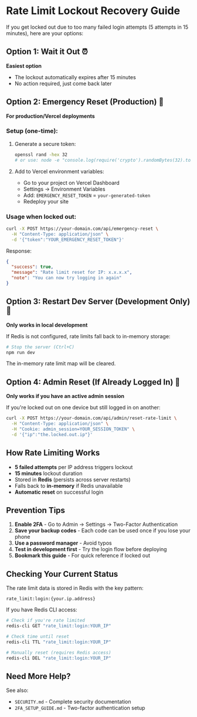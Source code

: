 # Rate Limit Lockout Recovery Guide

If you get locked out due to too many failed login attempts (5 attempts in 15 minutes), here are your options:

## Option 1: Wait it Out ⏰
**Easiest option**
- The lockout automatically expires after 15 minutes
- No action required, just come back later

## Option 2: Emergency Reset (Production) 🚨
**For production/Vercel deployments**

### Setup (one-time):
1. Generate a secure token:
   ```bash
   openssl rand -hex 32
   # or use: node -e "console.log(require('crypto').randomBytes(32).toString('hex'))"
   ```

2. Add to Vercel environment variables:
   - Go to your project on Vercel Dashboard
   - Settings → Environment Variables
   - Add: `EMERGENCY_RESET_TOKEN` = `your-generated-token`
   - Redeploy your site

### Usage when locked out:
```bash
curl -X POST https://your-domain.com/api/emergency-reset \
  -H "Content-Type: application/json" \
  -d '{"token":"YOUR_EMERGENCY_RESET_TOKEN"}'
```

Response:
```json
{
  "success": true,
  "message": "Rate limit reset for IP: x.x.x.x",
  "note": "You can now try logging in again"
}
```

## Option 3: Restart Dev Server (Development Only) 🔄
**Only works in local development**

If Redis is not configured, rate limits fall back to in-memory storage:

```bash
# Stop the server (Ctrl+C)
npm run dev
```

The in-memory rate limit map will be cleared.

## Option 4: Admin Reset (If Already Logged In) 👤
**Only works if you have an active admin session**

If you're locked out on one device but still logged in on another:

```bash
curl -X POST https://your-domain.com/api/admin/reset-rate-limit \
  -H "Content-Type: application/json" \
  -H "Cookie: admin_session=YOUR_SESSION_TOKEN" \
  -d '{"ip":"the.locked.out.ip"}'
```

## How Rate Limiting Works

- **5 failed attempts** per IP address triggers lockout
- **15 minutes** lockout duration
- Stored in **Redis** (persists across server restarts)
- Falls back to **in-memory** if Redis unavailable
- **Automatic reset** on successful login

## Prevention Tips

1. **Enable 2FA** - Go to Admin → Settings → Two-Factor Authentication
2. **Save your backup codes** - Each code can be used once if you lose your phone
3. **Use a password manager** - Avoid typos
4. **Test in development first** - Try the login flow before deploying
5. **Bookmark this guide** - For quick reference if locked out

## Checking Your Current Status

The rate limit data is stored in Redis with the key pattern:
```
rate_limit:login:{your.ip.address}
```

If you have Redis CLI access:
```bash
# Check if you're rate limited
redis-cli GET "rate_limit:login:YOUR_IP"

# Check time until reset
redis-cli TTL "rate_limit:login:YOUR_IP"

# Manually reset (requires Redis access)
redis-cli DEL "rate_limit:login:YOUR_IP"
```

## Need More Help?

See also:
- `SECURITY.md` - Complete security documentation
- `2FA_SETUP_GUIDE.md` - Two-factor authentication setup
